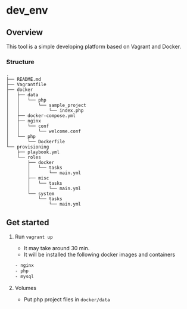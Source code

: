 # dev_env
## Overview
This tool is a simple developing platform based on Vagrant and Docker.

### Structure
```
.
├── README.md
├── Vagrantfile
├── docker
│   ├── data
│   │   └── php
│   │       └── sample_project
│   │           └── index.php
│   ├── docker-compose.yml
│   ├── nginx
│   │   └── conf
│   │       └── welcome.conf
│   └── php
│       └── Dockerfile
└── provisioning
    ├── playbook.yml
    └── roles
        ├── docker
        │   └── tasks
        │       └── main.yml
        ├── misc
        │   └── tasks
        │       └── main.yml
        └── system
            └── tasks
                └── main.yml

```

## Get started
1. Run `vagrant up`
    - It may take around 30 min.
    - It will be installed the following docker images and containers

    ```bash
    - nginx
    - php
    - mysql
    ```
1. Volumes
    - Put php project files in `docker/data`
